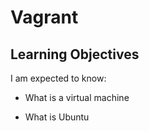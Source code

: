 # Vagrant

## Learning Objectives

I am expected to know:

* What is a virtual machine

* What is Ubuntu
